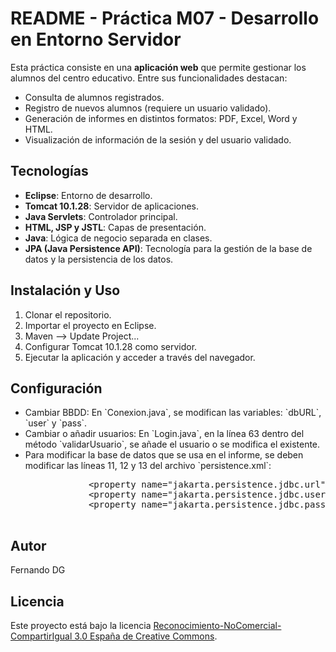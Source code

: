 <!DOCTYPE html>
<html lang="es">
<head>
    <meta charset="UTF-8">
    <meta name="viewport" content="width=device-width, initial-scale=1.0">
</head>
<body>
    <h1>README - Práctica M07 - Desarrollo en Entorno Servidor</h1>
    <p>Esta práctica consiste en una <strong>aplicación web</strong> que permite gestionar los alumnos del centro educativo. Entre sus funcionalidades destacan:</p>
    <ul>
        <li>Consulta de alumnos registrados.</li>
        <li>Registro de nuevos alumnos (requiere un usuario validado).</li>
        <li>Generación de informes en distintos formatos: PDF, Excel, Word y HTML.</li>
        <li>Visualización de información de la sesión y del usuario validado.</li>
    </ul>
    <h2>Tecnologías</h2>
    <ul>
        <li><strong>Eclipse</strong>: Entorno de desarrollo.</li>
        <li><strong>Tomcat 10.1.28</strong>: Servidor de aplicaciones.</li>
        <li><strong>Java Servlets</strong>: Controlador principal.</li>
        <li><strong>HTML, JSP y JSTL</strong>: Capas de presentación.</li>
        <li><strong>Java</strong>: Lógica de negocio separada en clases.</li>
        <li><strong>JPA (Java Persistence API)</strong>: Tecnología para la gestión de la base de datos y la persistencia de los datos.</li>
    </ul>
    <h2>Instalación y Uso</h2>
    <ol>
        <li>Clonar el repositorio.</li>
        <li>Importar el proyecto en Eclipse.</li>
        <li>Maven --> Update Project...</li>
        <li>Configurar Tomcat 10.1.28 como servidor.</li>
        <li>Ejecutar la aplicación y acceder a través del navegador.</li>
    </ol>
    <h2>Configuración</h2>
    <ul>
        <li>Cambiar BBDD: En `Conexion.java`, se modifican las variables: `dbURL`, `user` y `pass`.</li>
        <li>Cambiar o añadir usuarios: En `Login.java`, en la línea 63 dentro del método `validarUsuario`, se añade el usuario o se modifica el existente.</li>
        <li>Para modificar la base de datos que se usa en el informe, se deben modificar las líneas 11, 12 y 13 del archivo `persistence.xml`:</li>
        <pre>
            &lt;property name="jakarta.persistence.jdbc.url" value="jdbc:mysql://localhost:3306/dbalumnos"/&gt;
            &lt;property name="jakarta.persistence.jdbc.user" value="usuario"/&gt;
            &lt;property name="jakarta.persistence.jdbc.password" value="usuario"/&gt;
        </pre>
    </ul>
    <h2>Autor</h2>
    <p>Fernando DG</p>
    <h2>Licencia</h2>
    <p>Este proyecto está bajo la licencia <a href="https://creativecommons.org/licenses/by-nc-sa/3.0/es/">Reconocimiento-NoComercial-CompartirIgual 3.0 España de Creative Commons</a>.</p>
</body>
</html>
